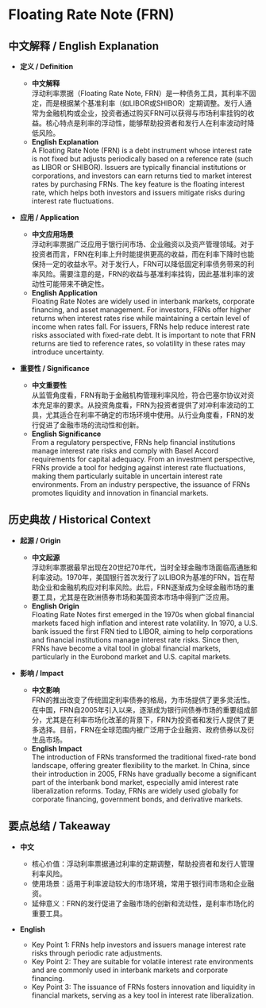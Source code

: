 # Floating Rate Note (FRN)

## 中文解释 / English Explanation

* **定义 / Definition**  
  - **中文解释**  
    浮动利率票据（Floating Rate Note, FRN）是一种债务工具，其利率不固定，而是根据某个基准利率（如LIBOR或SHIBOR）定期调整。发行人通常为金融机构或企业，投资者通过购买FRN可以获得与市场利率挂钩的收益。核心特点是利率的浮动性，能够帮助投资者和发行人在利率波动时降低风险。  
  - **English Explanation**  
    A Floating Rate Note (FRN) is a debt instrument whose interest rate is not fixed but adjusts periodically based on a reference rate (such as LIBOR or SHIBOR). Issuers are typically financial institutions or corporations, and investors can earn returns tied to market interest rates by purchasing FRNs. The key feature is the floating interest rate, which helps both investors and issuers mitigate risks during interest rate fluctuations.

* **应用 / Application**  
  - **中文应用场景**  
    浮动利率票据广泛应用于银行间市场、企业融资以及资产管理领域。对于投资者而言，FRN在利率上升时能提供更高的收益，而在利率下降时也能保持一定的收益水平。对于发行人，FRN可以降低固定利率债务带来的利率风险。需要注意的是，FRN的收益与基准利率挂钩，因此基准利率的波动性可能带来不确定性。  
  - **English Application**  
    Floating Rate Notes are widely used in interbank markets, corporate financing, and asset management. For investors, FRNs offer higher returns when interest rates rise while maintaining a certain level of income when rates fall. For issuers, FRNs help reduce interest rate risks associated with fixed-rate debt. It is important to note that FRN returns are tied to reference rates, so volatility in these rates may introduce uncertainty.

* **重要性 / Significance**  
  - **中文重要性**  
    从监管角度看，FRN有助于金融机构管理利率风险，符合巴塞尔协议对资本充足率的要求。从投资角度看，FRN为投资者提供了对冲利率波动的工具，尤其适合在利率不确定的市场环境中使用。从行业角度看，FRN的发行促进了金融市场的流动性和创新。  
  - **English Significance**  
    From a regulatory perspective, FRNs help financial institutions manage interest rate risks and comply with Basel Accord requirements for capital adequacy. From an investment perspective, FRNs provide a tool for hedging against interest rate fluctuations, making them particularly suitable in uncertain interest rate environments. From an industry perspective, the issuance of FRNs promotes liquidity and innovation in financial markets.

## 历史典故 / Historical Context

* **起源 / Origin**  
  - **中文起源**  
    浮动利率票据最早出现在20世纪70年代，当时全球金融市场面临高通胀和利率波动。1970年，美国银行首次发行了以LIBOR为基准的FRN，旨在帮助企业和金融机构应对利率风险。此后，FRN逐渐成为全球金融市场的重要工具，尤其是在欧洲债券市场和美国资本市场中得到广泛应用。  
  - **English Origin**  
    Floating Rate Notes first emerged in the 1970s when global financial markets faced high inflation and interest rate volatility. In 1970, a U.S. bank issued the first FRN tied to LIBOR, aiming to help corporations and financial institutions manage interest rate risks. Since then, FRNs have become a vital tool in global financial markets, particularly in the Eurobond market and U.S. capital markets.

* **影响 / Impact**  
  - **中文影响**  
    FRN的推出改变了传统固定利率债券的格局，为市场提供了更多灵活性。在中国，FRN自2005年引入以来，逐渐成为银行间债券市场的重要组成部分，尤其是在利率市场化改革的背景下，FRN为投资者和发行人提供了更多选择。目前，FRN在全球范围内被广泛用于企业融资、政府债券以及衍生品市场。  
  - **English Impact**  
    The introduction of FRNs transformed the traditional fixed-rate bond landscape, offering greater flexibility to the market. In China, since their introduction in 2005, FRNs have gradually become a significant part of the interbank bond market, especially amid interest rate liberalization reforms. Today, FRNs are widely used globally for corporate financing, government bonds, and derivative markets.

## 要点总结 / Takeaway

* **中文**  
  - 核心价值：浮动利率票据通过利率的定期调整，帮助投资者和发行人管理利率风险。  
  - 使用场景：适用于利率波动较大的市场环境，常用于银行间市场和企业融资。  
  - 延伸意义：FRN的发行促进了金融市场的创新和流动性，是利率市场化的重要工具。  

* **English**  
  - Key Point 1: FRNs help investors and issuers manage interest rate risks through periodic rate adjustments.  
  - Key Point 2: They are suitable for volatile interest rate environments and are commonly used in interbank markets and corporate financing.  
  - Key Point 3: The issuance of FRNs fosters innovation and liquidity in financial markets, serving as a key tool in interest rate liberalization.